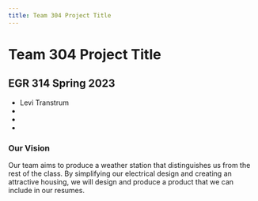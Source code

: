 ```yaml
---
title: Team 304 Project Title
---
```


# Team 304 Project Title

## EGR 314  Spring 2023

* Levi Transtrum
* 
* 
* 

### **Our Vision**
Our team aims to produce a weather station that distinguishes us from the rest of the class. By simplifying our electrical design and creating an attractive housing, we will design and produce a product that we can include in our resumes.